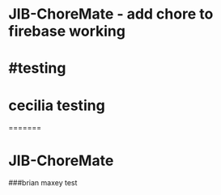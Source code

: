 
# JIB-ChoreMate - add chore to firebase working

#testing
=======
# cecilia testing

=======
# JIB-ChoreMate
###brian maxey test

